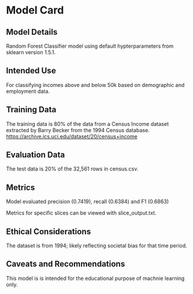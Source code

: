 # Model Card

## Model Details

Random Forest Classifier model using default hypterparameters from sklearn version 1.5.1.  

## Intended Use

For classifying incomes above and below 50k based on demographic and employment data.  

## Training Data

The training data is 80% of the data from a Census Income dataset extracted by Barry Becker from the 1994 Census database.  https://archive.ics.uci.edu/dataset/20/census+income

## Evaluation Data

The test data is 20% of the 32,561 rows in census.csv. 

## Metrics

Model evaluated precision (0.7419), recall (0.6384) and F1 (0.6863)

Metrics for specific slices can be viewed with slice_output.txt.  

## Ethical Considerations

The dataset is from 1994; likely reflecting societal bias for that time period.  

## Caveats and Recommendations

This model is is intended for the educational purpose of machnie learning only.
